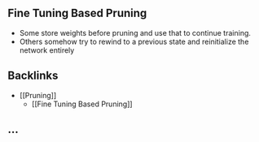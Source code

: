 ## Fine Tuning Based Pruning
- Some store weights before pruning and use that to continue training.
- Others somehow try to rewind to a previous state and reinitialize the network entirely



## Backlinks
* [[Pruning]]
	* [[Fine Tuning Based Pruning]]

## ...